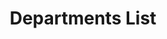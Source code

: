 ---
financial_year: 2015-16
layout: department_list
years: [
  ['2015-16', '/2015-16/departments', 'active'],
  ['2016-17', '/2016-17/departments', 'link'],
  ['2017-18', '/2017-18/departments', 'link'],
]
active: departments
title: Departments List
nested: false
---